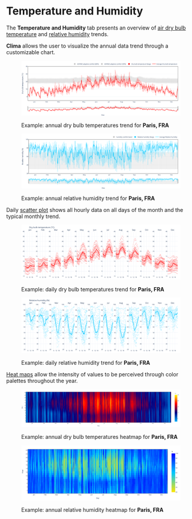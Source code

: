 # Temperature and Humidity

The **Temperature and Humidity** tab presents an overview of [air dry bulb temperature](temperatures-explained.md) and [relative humidity](relative-humidity-explained.md) trends.

**Clima** allows the user to visualize the annual data trend through a customizable chart.&#x20;

<figure><img src="../../../.gitbook/assets/CBEClima_Paris.MontSouris_FRA_tdb_yearly_t_rh_tab.svg" alt=""><figcaption><p>Example: annual dry bulb temperatures trend for <strong>Paris, FRA</strong></p></figcaption></figure>

<figure><img src="../../../.gitbook/assets/CBEClima_Paris.MontSouris_FRA_rh_yearly_t_rh_tab.svg" alt=""><figcaption><p>Example: annual relative humidity trend for <strong>Paris, FRA</strong></p></figcaption></figure>

Daily [scatter plot](https://en.wikipedia.org/wiki/Scatter\_plot) shows all hourly data on all days of the month and the typical monthly trend.

<figure><img src="../../../.gitbook/assets/CBEClima_Paris.MontSouris_FRA_tdb_daily_t_rh_tab.svg" alt=""><figcaption><p>Example: daily dry bulb temperatures trend for <strong>Paris, FRA</strong></p></figcaption></figure>

<figure><img src="../../../.gitbook/assets/CBEClima_Paris.MontSouris_FRA_rh_daily_t_rh_tab.svg" alt=""><figcaption><p>Example: daily relative humidity trend for <strong>Paris, FRA</strong></p></figcaption></figure>

[Heat maps](https://en.wikipedia.org/wiki/Heat\_map) allow the intensity of values to be perceived through color palettes throughout the year.

<figure><img src="../../../.gitbook/assets/CBEClima_Paris.MontSouris_FRA_tdb_heatmap_t_rh_tab.svg" alt=""><figcaption><p>Example: annual dry bulb temperatures heatmap for <strong>Paris, FRA</strong></p></figcaption></figure>

<figure><img src="../../../.gitbook/assets/CBEClima_Paris.MontSouris_FRA_rh_heatmap_t_rh_tab.svg" alt=""><figcaption><p>Example: annual relative humidity heatmap for <strong>Paris, FRA</strong></p></figcaption></figure>
